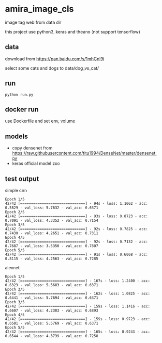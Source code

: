 # amira_image_cls

image tag web from data dir

this project use python3, keras and theano (not support tensorflow)

## data

download from https://pan.baidu.com/s/1mhCnI9i

select some cats and dogs to data/dog_vs_cat/

## run

```
python run.py
```

## docker run

use Dockerfile and set env, volume

## models

* copy densenet from https://raw.githubusercontent.com/titu1994/DenseNet/master/densenet.py
* keras official model zoo

## test output

simple cnn

```
Epoch 1/5
42/42 [==============================] - 94s - loss: 1.1062 - acc: 0.5829 - val_loss: 5.7632 - val_acc: 0.6371
Epoch 2/5
42/42 [==============================] - 93s - loss: 0.8723 - acc: 0.7091 - val_loss: 4.3352 - val_acc: 0.7154
Epoch 3/5
42/42 [==============================] - 92s - loss: 0.7825 - acc: 0.7430 - val_loss: 4.2651 - val_acc: 0.7311
Epoch 4/5
42/42 [==============================] - 92s - loss: 0.7132 - acc: 0.7687 - val_loss: 3.5350 - val_acc: 0.7807
Epoch 5/5
42/42 [==============================] - 91s - loss: 0.6068 - acc: 0.8115 - val_loss: 4.2563 - val_acc: 0.7285

```


alexnet

```
Epoch 1/5
42/42 [==============================] - 167s - loss: 1.2400 - acc: 0.6323 - val_loss: 5.5683 - val_acc: 0.6371
Epoch 2/5
42/42 [==============================] - 162s - loss: 1.0825 - acc: 0.6441 - val_loss: 5.7694 - val_acc: 0.6371
Epoch 3/5
42/42 [==============================] - 159s - loss: 1.1416 - acc: 0.6607 - val_loss: 4.2303 - val_acc: 0.6893
Epoch 4/5
42/42 [==============================] - 159s - loss: 0.9723 - acc: 0.6501 - val_loss: 5.5769 - val_acc: 0.6371
Epoch 5/5
42/42 [==============================] - 165s - loss: 0.9243 - acc: 0.6544 - val_loss: 4.3739 - val_acc: 0.7258

```

